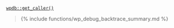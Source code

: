 <p><code><a href="https://developer.wordpress.org/reference/classes/wpdb/get_caller/">wpdb::get_caller()</a></code></p>

<blockquote>

{% include functions/wp_debug_backtrace_summary.md %}

</blockquote>